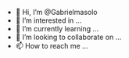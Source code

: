 - 👋 Hi, I’m @Gabrielmasolo
- 👀 I’m interested in ...
- 🌱 I’m currently learning ...
- 💞️ I’m looking to collaborate on ...
- 📫 How to reach me ...

<!---
Gabrielmasolo/Gabrielmasolo is a ✨ special ✨ repository because its `README.md` (this file) appears on your GitHub profile.
You can click the Preview link to take a look at your changes.
--->
